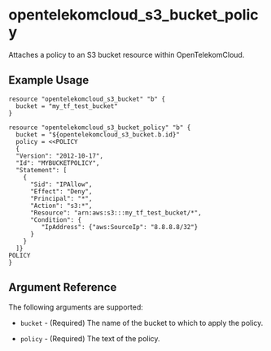 # opentelekomcloud_s3_bucket_policy

Attaches a policy to an S3 bucket resource within OpenTelekomCloud.

## Example Usage

```hcl
resource "opentelekomcloud_s3_bucket" "b" {
  bucket = "my_tf_test_bucket"
}

resource "opentelekomcloud_s3_bucket_policy" "b" {
  bucket = "${opentelekomcloud_s3_bucket.b.id}"
  policy = <<POLICY
  {
  "Version": "2012-10-17",
  "Id": "MYBUCKETPOLICY",
  "Statement": [
    {
      "Sid": "IPAllow",
      "Effect": "Deny",
      "Principal": "*",
      "Action": "s3:*",
      "Resource": "arn:aws:s3:::my_tf_test_bucket/*",
      "Condition": {
         "IpAddress": {"aws:SourceIp": "8.8.8.8/32"}
      } 
    } 
  ]}
POLICY
}
```

## Argument Reference

The following arguments are supported:

* `bucket` - (Required) The name of the bucket to which to apply the policy.

* `policy` - (Required) The text of the policy.
